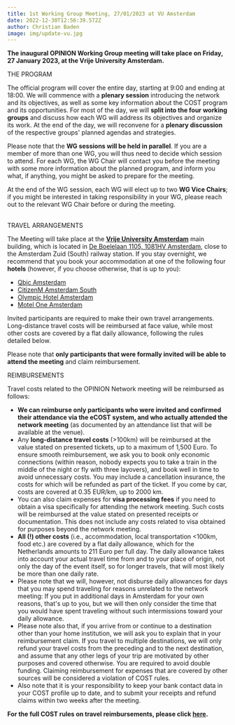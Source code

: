 ```yaml
---
title: 1st Working Group Meeting, 27/01/2023 at VU Amsterdam
date: 2022-12-30T12:56:39.572Z
author: Christian Baden
image: img/update-vu.jpg
---
```

**The inaugural OPINION Working Group meeting will take place on Friday, 27 January 2023, at the Vrije University Amsterdam.** 



THE PROGRAM

The official program will cover the entire day, starting at 9:00 and ending at 18:00. We will commence with a **plenary session** introducing the network and its objectives, as well as some key information about the COST program and its opportunities. For most of the day, we will **split into the four working groups** and discuss how each WG will address its objectives and organize its work. At the end of the day, we will reconvene for a **plenary discussion** of the respective groups' planned agendas and strategies.

Please note that the **WG sessions will be held in parallel**. If you are a member of more than one WG, you will thus need to decide which session to attend. For each WG, the WG Chair will contact you before the meeting with some more information about the planned program, and inform you what, if anything, you might be asked to prepare for the meeting.

At the end of the WG session, each WG will elect up to two **WG Vice Chairs**; if you might be interested in taking responsibility in your WG, please reach out to the relevant WG Chair before or during the meeting.

\
TRAVEL ARRANGEMENTS

The Meeting will take place at the **[Vrije University Amsterdam](https://vu.nl/)** main building, which is located in [De Boelelaan 1105, 1081HV Amsterdam](https://www.google.com/maps/place/Vrije+Universiteit+Amsterdam/@52.3337568,4.8657199,15z/data=!4m5!3m4!1s0x0:0x2df2d7a997eccd84!8m2!3d52.3337568!4d4.8657199), close to the Amsterdam Zuid (South) railway station. If you stay overnight, we recommend that you book your accommodation at one of the following four **hotels** (however, if you choose otherwise, that is up to you):

* [Qbic Amsterdam](https://qbichotels.com/)
* [CitizenM Amsterdam South](https://www.citizenm.com/hotels/europe/amsterdam)
* [Olympic Hotel Amsterdam](https://www.olympichotel.nl/)
* [Motel One Amsterdam](https://www.motel-one.com/en/hotels/amsterdam/)

Invited participants are required to make their own travel arrangements. Long-distance travel costs will be reimbursed at face value, while most other costs are covered by a flat daily allowance, following the rules detailed below.

Please note that **only participants that were formally invited will be able to attend the meeting** and claim reimbursement.

REIMBURSEMENTS

Travel costs related to the OPINION Network meeting will be reimbursed as follows:

* **We can reimburse only participants who were invited and confirmed their attendance via the eCOST system, and who actually attended the network meeting** (as documented by an attendance list that will be available at the venue).
* Any **long-distance travel costs** (>100km) will be reimbursed at the value stated on presented tickets, up to a maximum of 1,500 Euro. To ensure smooth reimbursement, we ask you to book only economic connections (within reason, nobody expects you to take a train in the middle of the night or fly with three layovers), and book well in time to avoid unnecessary costs. You may include a cancellation insurance, the costs for which will be refunded as part of the ticket. If you come by car, costs are covered at 0.35 EUR/km, up to 2000 km.
* You can also claim expenses for **visa processing fees** if you need to obtain a visa specifically for attending the network meeting. Such costs will be reimbursed at the value stated on presented receipts or documentation. This does not include any costs related to visa obtained for purposes beyond the network meeting.
* **All (!) other costs** (i.e., accommodation, local transportation <100km, food etc.) are covered by a flat daily allowance, which for the Netherlands amounts to 211 Euro per full day. The daily allowance takes into account your actual travel time from and to your place of origin, not only the day of the event itself, so for longer travels, that will most likely be more than one daily rate.
* Please note that we will, however, not disburse daily allowances for days that you may spend traveling for reasons unrelated to the network meeting: If you put in additional days in Amsterdam for your own reasons, that's up to you, but we will then only consider the time that you would have spent traveling without such intermissions toward your daily allowance.
* Please note also that, if you arrive from or continue to a destination other than your home institution, we will ask you to explain that in your reimbursement claim. If you travel to multiple destinations, we will only refund your travel costs from the preceding and to the next destination, and assume that any other legs of your trip are motivated by other purposes and covered otherwise. You are required to avoid double funding. Claiming reimbursement for expenses that are covered by other sources will be considered a violation of COST rules.
* Also note that it is your responsibility to keep your bank contact data in your COST profile up to date, and to submit your receipts and refund claims within two weeks after the meeting.

**For the full COST rules on travel reimbursements, please click [here](https://www.cost.eu/travel_​reimbursement_rules).**